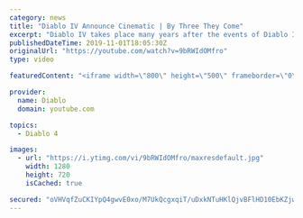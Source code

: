 ```yaml
---
category: news
title: "Diablo IV Announce Cinematic | By Three They Come"
excerpt: "Diablo IV takes place many years after the events of Diablo III, after millions have been slaughtered by the actions of the High Heavens and Burning Hells alike."
publishedDateTime: 2019-11-01T18:05:30Z
originalUrl: "https://youtube.com/watch?v=9bRWIdOMfro"
type: video

featuredContent: "<iframe width=\"800\" height=\"500\" frameborder=\"0\" src=\"https://www.youtube.com/embed/9bRWIdOMfro\" allow=\"accelerometer; autoplay; encrypted-media; gyroscope; picture-in-picture\" allowfullscreen></iframe>"

provider:
  name: Diablo
  domain: youtube.com

topics:
  - Diablo 4

images:
  - url: "https://i.ytimg.com/vi/9bRWIdOMfro/maxresdefault.jpg"
    width: 1280
    height: 720
    isCached: true

secured: "oVHVqfZuCKIYpQ4gwvE0xo/M7UkQcgxqiT/uDxkNTuHKlQjvBFlHD10EbKZjw4aMU8xN4ndso1ytt7B6Ss9EnnbBmeAUgUFURus10yQzeM+4VK5dKou+AB7hMZlzJht07RiLoj3HuyG94wiOfoMnljBRLQmUf2lhIEbXnRXfBHcAa/oVTimRGHTIPm+DGl8rxwI1Z5J8Vw3M7dXMlT5wkOfzD0rnFfrDEyC/oE4UMoiK+7Luad8jk/BEi2PiTsUEr96+Mf4rbuId6+OY6T4RaTgieNrNoBAownDWnD1SypTuvHxl80QYHVX2tyQpW42lYmJoAl6Ec6gLZlnN2wMnBRruTLKn9lvoaJyDXmKp7FyTvJOq8uHIAMp5yeCq0+Jh+R9xINJI0bXEWbveDZRh7YBwZGa0sXRJDvsUC3dGIcTtH4ZDSGYLDD6F8zT/X/8Z;AT9yBeMfoSghue+xLFhovg=="
---
```


